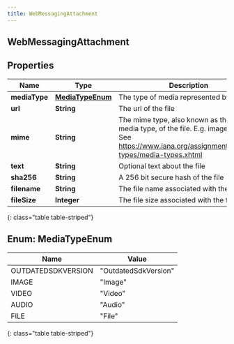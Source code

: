```yaml
---
title: WebMessagingAttachment
---
```

## WebMessagingAttachment


## Properties

| Name | Type | Description | Notes |
| ------------ | ------------- | ------------- | ------------- |
| **mediaType** | [**MediaTypeEnum**](#MediaTypeEnum)<!----> | The type of media represented by the file |  [optional] |
| **url** | <!----><!---->**String**<!----> | The url of the file |  [optional] |
| **mime** | <!----><!---->**String**<!----> | The mime type, also known as the IANA media type, of the file.  E.g. image/jpeg.  See https://www.iana.org/assignments/media-types/media-types.xhtml |  [optional] |
| **text** | <!----><!---->**String**<!----> | Optional text about the file |  [optional] |
| **sha256** | <!----><!---->**String**<!----> | A 256 bit secure hash of the file |  [optional] |
| **filename** | <!----><!---->**String**<!----> | The file name associated with the file |  [optional] |
| **fileSize** | <!----><!---->**Integer**<!----> | The file size associated with the file |  [optional] |
{: class="table table-striped"}


<a name="MediaTypeEnum"></a>

## Enum: MediaTypeEnum

| Name | Value |
| ---- | ----- |
| OUTDATEDSDKVERSION | &quot;OutdatedSdkVersion&quot; |
| IMAGE | &quot;Image&quot; |
| VIDEO | &quot;Video&quot; |
| AUDIO | &quot;Audio&quot; |
| FILE | &quot;File&quot; |
{: class="table table-striped"}



